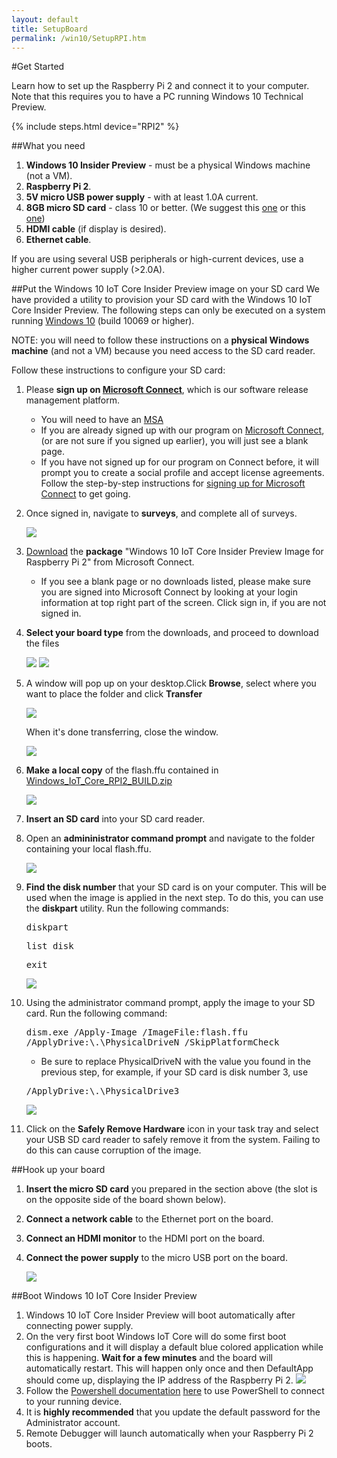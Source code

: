 ```yaml
---
layout: default
title: SetupBoard
permalink: /win10/SetupRPI.htm
---
```

   
#Get Started

Learn how to set up the Raspberry Pi 2 and connect it to your computer. Note that this requires you to have a PC running Windows 10 Technical Preview.
    
{% include steps.html device="RPI2" %}

##What you need
1. **Windows 10 Insider Preview** - must be a physical Windows machine (not a VM).
2. **Raspberry Pi 2**.
3. **5V micro USB power supply** - with at least 1.0A current.
4. **8GB micro SD card** - class 10 or better. (We suggest this [one](http://www.amazon.com/gp/product/B00IVPU786) or this [one](href="http://www.amazon.com/SanDisk-Ultra-Micro-SDHC-16GB/dp/9966573445))
5. **HDMI cable** (if display is desired).
6. **Ethernet cable**.

If you are using several USB peripherals or high-current devices, use a higher current power supply (>2.0A). 


##Put the Windows 10 IoT Core Insider Preview image on your SD card
We have provided a utility to provision your SD card with the Windows 10 IoT Core Insider Preview.  The following steps can only be executed on a system running [Windows 10](https://insider.windows.com) (build 10069 or higher).

NOTE: you will need to follow these instructions on a **physical Windows machine** (and not a VM) because you need access to the SD card reader.

Follow these instructions to configure your SD card:

1. Please **sign up on [Microsoft Connect](https://connect.microsoft.com/windowsembeddediot/SelfNomination.aspx?ProgramID=8558">Microsoft)**, which is our software release management platform.
	* You will need to have an [MSA](https://login.live.com/)
	* If you are already signed up with our program on [Microsoft Connect](https://connect.microsoft.com/windowsembeddediot/SelfNomination.aspx?ProgramID=8558">Microsoft), (or are not sure if you signed up earlier), you will just see a blank page.
	* If you have not signed up for our program on Connect before, it will prompt you to create a social profile and accept license agreements. 
	Follow the step-by-step instructions for [signing up for Microsoft Connect](http://ms-iot.github.io/content/SigninMSConnect.htm) to get going.

2. Once signed in, navigate to **surveys**, and complete all of surveys. 

	<img class="device-images" src="{{site.baseurl}}/images/SetupRPI/connect1.PNG">

3. [Download](http://connect.microsoft.com/windowsembeddedIoT/Downloads/DownloadDetails.aspx?DownloadID=57782) the **package** "Windows 10 IoT Core Insider Preview Image for Raspberry Pi 2" from Microsoft Connect.
	* If you see a blank page or no downloads listed, please make sure you are signed into Microsoft Connect by looking at your login information at top right part of the screen. Click sign in, if you are not signed in.
4. **Select your board type** from the downloads, and proceed to download the files 

	<img src="{{site.baseurl}}/images/SetupRPI/connect3.PNG">
	
	<img src="{{site.baseurl}}/images/SetupRPI/connect4.PNG">

5. A window will pop up on your desktop.Click **Browse**, select where you want to place the folder and click **Transfer**

	<img src="{{site.baseurl}}/images/SetupRPI/download1.PNG">
	
	When it's done transferring, close the window.

	<img src="{{site.baseurl}}/images/SetupRPI/download2.PNG">
6. **Make a local copy** of the flash.ffu contained in <a href="{{site.downloadurl}}" target="_blank">Windows_IoT_Core_RPI2_BUILD.zip</a>
	
	<img src="{{site.baseurl}}/images/SetupRPI/flash2.PNG">

7. **Insert an SD card** into your SD card reader.
8. Open an **admininistrator command prompt** and navigate to the folder containing your local flash.ffu.
	
	<img class="device-images" src="{{site.baseurl}}/images/SetupRPI/cmd.jpg">

9. **Find the disk number** that your SD card is on your computer.  This will be used when the image is applied in the next step.  To do this, you can use the **diskpart** utility.  Run the following commands:
	
	<kbd>diskpart</kbd>
	
	<kbd>list disk</kbd>
	
	<kbd>exit</kbd>

	<img  src="{{site.baseurl}}/images/SetupRPI/diskpart.PNG">

10. Using the administrator command prompt, apply the image to your SD card.
	Run the following command:
		
	<kbd>dism.exe /Apply-Image /ImageFile:<fullpath>flash.ffu /ApplyDrive:\\.\PhysicalDriveN /SkipPlatformCheck</fullpath></kbd>

	* Be sure to replace PhysicalDriveN with the value you found in the previous step, for example, if your SD card is disk number 3, use 
	
	<kbd>/ApplyDrive:\\.\PhysicalDrive3</kbd>

	<img  src="{{site.baseurl}}/images/SetupRPI/applyDrive.PNG">

11. Click on the **Safely Remove Hardware** icon in your task tray and select your USB SD card reader to safely remove it from the system.  Failing to do this can cause corruption of the image.
	

##Hook up your board
  
1. **Insert the micro SD card** you prepared in the section above (the slot is on the opposite side of the board shown below).
2. **Connect a network cable** to the Ethernet port on the board.
3. **Connect an HDMI monitor** to the HDMI port on the board.
4. **Connect the power supply** to the micro USB port on the board.

	<img class="device-images" src="{{site.baseurl}}/images/rpi2.png">


##Boot Windows 10 IoT Core Insider Preview
1. Windows 10 IoT Core Insider Preview will boot automatically after connecting power supply.
2. On the very first boot Windows IoT Core will do some first boot configurations and it will display a default blue colored application while this is happening. **Wait for a few minutes** and the board will automatically restart. This will happen only once and then DefaultApp should come up, displaying the IP address of the Raspberry Pi 2.
	<img class="device-images" src="{{site.baseurl}}/images/DefaultAppRpi2.png">
3. Follow the [Powershell documentation]({{site.baseurl}}/win10/samples/PowerShell.htm) <a href="{{site.baseurl}}/win10/Samples/PowerShell.htm">here</a> to use PowerShell to connect to your running device.
4. It is **highly recommended** that you update the default password for the Administrator account.
5. Remote Debugger will launch automatically when your Raspberry Pi 2 boots. 

